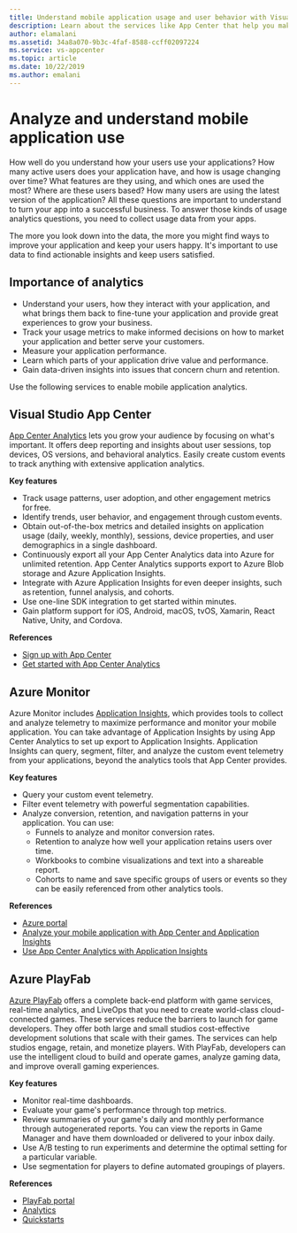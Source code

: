 ```yaml
---
title: Understand mobile application usage and user behavior with Visual Studio App Center and Azure services
description: Learn about the services like App Center that help you make smart business decisions by understanding how users use your mobile application.
author: elamalani
ms.assetid: 34a8a070-9b3c-4faf-8588-ccff02097224
ms.service: vs-appcenter
ms.topic: article
ms.date: 10/22/2019
ms.author: emalani
---
```


# Analyze and understand mobile application use
How well do you understand how your users use your applications? How many active users does your application have, and how is usage changing over time? What features are they using, and which ones are used the most? Where are these users based? How many users are using the latest version of the application? All these questions are important to understand to turn your app into a successful business. To answer those kinds of usage analytics questions, you need to collect usage data from your apps.

The more you look down into the data, the more you might find ways to improve your application and keep your users happy. It's important to use data to find actionable insights and keep users satisfied.

## Importance of analytics
- Understand your users, how they interact with your application, and what brings them back to fine-tune your application and provide great experiences to grow your business.
- Track your usage metrics to make informed decisions on how to market your application and better serve your customers.
- Measure your application performance.
- Learn which parts of your application drive value and performance.
- Gain data-driven insights into issues that concern churn and retention.

Use the following services to enable mobile application analytics.

## Visual Studio App Center
[App Center Analytics](/appcenter/analytics/) lets you grow your audience by focusing on what's important. It offers deep reporting and insights about user sessions, top devices, OS versions, and behavioral analytics. Easily create custom events to track anything with extensive application analytics.

   **Key features**
   - Track usage patterns, user adoption, and other engagement metrics for free.
   - Identify trends, user behavior, and engagement through custom events.
   - Obtain out-of-the-box metrics and detailed insights on application usage (daily, weekly, monthly), sessions, device properties, and user demographics in a single dashboard.
   - Continuously export all your App Center Analytics data into Azure for unlimited retention. App Center Analytics supports export to Azure Blob storage and Azure Application Insights.
   - Integrate with Azure Application Insights for even deeper insights, such as retention, funnel analysis, and cohorts.
   - Use one-line SDK integration to get started within minutes.
   - Gain platform support for iOS, Android, macOS, tvOS, Xamarin, React Native, Unity, and Cordova.

   **References**
   - [Sign up with App Center](https://appcenter.ms/signup?utm_source=Mobile%20Development%20Docs&utm_medium=Azure&utm_campaign=New%20azure%20docs)
   - [Get started with App Center Analytics](/appcenter/analytics/)

## Azure Monitor
Azure Monitor includes [Application Insights](/azure/azure-monitor/app/app-insights-overview), which provides tools to collect and analyze telemetry to maximize performance and monitor your mobile application. You can take advantage of Application Insights by using App Center Analytics to set up export to Application Insights. Application Insights can query, segment, filter, and analyze the custom event telemetry from your applications, beyond the analytics tools that App Center provides.

**Key features**
   - Query your custom event telemetry.
   - Filter event telemetry with powerful segmentation capabilities.
   - Analyze conversion, retention, and navigation patterns in your application. You can use:
     - Funnels to analyze and monitor conversion rates.
     - Retention to analyze how well your application retains users over time.
     - Workbooks to combine visualizations and text into a shareable report.
     - Cohorts to name and save specific groups of users or events so they can be easily referenced from other analytics tools.

**References**
- [Azure portal](https://portal.azure.com/)
- [Analyze your mobile application with App Center and Application Insights](/azure/azure-monitor/learn/mobile-center-quickstart)
- [Use App Center Analytics with Application Insights](/azure/azure-monitor/app/usage-overview)

## Azure PlayFab
[Azure PlayFab](https://playfab.com/) offers a complete back-end platform with game services, real-time analytics, and LiveOps that you need to create world-class cloud-connected games. These services reduce the barriers to launch for game developers. They offer both large and small studios cost-effective development solutions that scale with their games. The services can help studios engage, retain, and monetize players. With PlayFab, developers can use the intelligent cloud to build and operate games, analyze gaming data, and improve overall gaming experiences.

**Key features**
   - Monitor real-time dashboards.
   - Evaluate your game's performance through top metrics.
   - Review summaries of your game's daily and monthly performance through autogenerated reports. You can view the reports in Game Manager and have them downloaded or delivered to your inbox daily.
   - Use A/B testing to run experiments and determine the optimal setting for a particular variable.
   - Use segmentation for players to define automated groupings of players.
    
**References**
- [PlayFab portal](https://developer.playfab.com/en-US/sign-up)
- [Analytics](/gaming/playfab/#pivot=documentation&panel=analytics)
- [Quickstarts](/gaming/playfab/#pivot=documentation&panel=quickstarts) 
